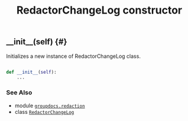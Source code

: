 ﻿---
title: RedactorChangeLog constructor
second_title: GroupDocs.Redaction for Python via .NET API References
description: 
type: docs
weight: 10
url: /groupdocs.redaction/redactorchangelog/__init__/
is_root: false
---

## \_\_init\_\_(self) {#}

Initializes a new instance of RedactorChangeLog class.



```python

def __init__(self):
    ...
```





### See Also
* module [`groupdocs.redaction`](../../)
* class [`RedactorChangeLog`](/redaction/python-net/groupdocs.redaction/redactorchangelog)
